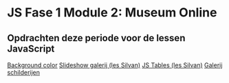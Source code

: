 # JS Fase 1 Module 2: Museum Online

## Opdrachten deze periode voor de lessen JavaScript

[Background color](http://32552.hosts1.ma-cloud.nl/f1m2/f1m2js/backgroundcolors)
[Slideshow galerij (les Silvan)](http://32552.hosts1.ma-cloud.nl/f1m2/f1m2js/slideshowgallery)
[JS Tables (les Silvan)](http://32552.hosts1.ma-cloud.nl/f1m2/f1m2js/jstables)
[Galerij schilderijen](http://32552.hosts1.ma-cloud.nl/f1m2/f1m2js/galerij)

